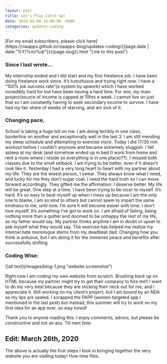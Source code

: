 ```yaml
---
layout: post
title: Let's Play Catch Up!
date: 2019-04-09 14:00:00 -0400
categories: updates-coding
---
```

<!-- Need to copy/paste to each post: -->
<div class="feed" markdown="1">
 [For my email subscribers, please click here](https://niaapps.github.io/niaapps-blog/updates-coding/{{page.date | date:"%Y/%m/%d/"}}{{page.slug}}.html "Link to this post")
</div>

### Since I last wrote…

My internship ended and I did start and my first freelance job. I have been doing freelance work since. It’s tumultuous and trying right now. I have a “100% job success rate”(a system by upwork) which I have worked incredibly hard for but have been having a hard time. For one, my main project/source of income is capped at 10hrs a week. I cannot live on just that so I am constantly having to seek secondary income to survive. I have had my fair share of weeks of starving, and am sick of it. 

### Changing pace,

School is taking a huge toll on me. I am doing terribly in one class, borderline on another and exceptionally well in the last 3. I am still mending my sleep schedule and attempting to exercise more. Today I did 17/30 min workout before I couldn’t anymore and became extremely sluggish. I fell asleep at my desk (and somehow ended up in bed (I work from home and rent a room where I reside so everything is in one place)??). I missed both classes due to the small setback. I am trying to be better, even if it doesn’t look like it. Yesterday I had a very long heart to heart with my partner about my life. They are the wisest person, I swear. They always know what I need, and lucky for me they don’t sugar coat. I need the hard truth so I can move forward accordingly. They gifted me the affirmation: I deserve better. My life will be great. One step at a time. I have been trying to be nicer to myself. It’s hard. It’s so easy to beat myself up when I mess up because I am the only one to blame. I am so kind to others but cannot seem to impart the same kindness to me, until now. I’m sure it will become easier with time. I don’t love myself. It’s something I’ve got to work on. I am afraid of failing, being nothing more than a quitter and doomed to be unhappy the rest of my life, as my father would say. My partner thinks anytime I am in doubt or upset to ask myself what they would say. The exercise has helped me realize my internal hate monologue stems from my deadbeat dad. Changing how you think is arduous, but I am doing it for the immense peace and benefits after successfully shifting.

### Coding Wise:

<div class="scale-img">
![alt text](/images/blog-1.png "website screenshot") 
</div>

Right now I am coding my own website from scratch. Brushing back up on HTML because my partner might try to get their company to hire me!! I want to do my very best because they are sticking their neck out for me, and I appreciate it. Still working on my client’s project, but I am bound by an NDA so my lips are sealed. I scrapped the PAPP (women targeted app I mentioned in the last post) but instead, this summer will try to work on my first idea for an app ever, so stay tuned!

Thank you to anyone reading this. I enjoy comments, advice, but please be constructive and not an ass. Till next time.

## Edit: March 26th, 2020
The above is actually the first steps I took in bringing together the very website you are visiting today! How time flies.
